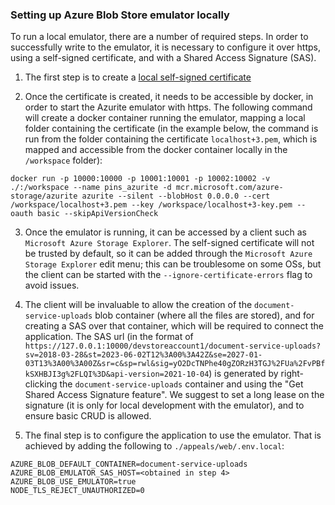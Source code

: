 ### Setting up Azure Blob Store emulator locally

To run a local emulator, there are a number of required steps. In order to successfully write to the emulator, it is necessary to configure it over https, using a self-signed certificate, and with a Shared Access Signature (SAS).

1. The first step is to create a [local self-signed certificate](./self-signed-ssl.md)

2. Once the certificate is created, it needs to be accessible by docker, in order to start the Azurite emulator with https.
   The following command will create a docker container running the emulator, mapping a local folder containing the certificate (in the example below, the command is run from the folder containing the certificate `localhost+3.pem`, which is mapped and accessible from the docker container locally in the `/workspace` folder):

`docker run -p 10000:10000 -p 10001:10001 -p 10002:10002 -v ./:/workspace --name pins_azurite -d mcr.microsoft.com/azure-storage/azurite azurite --silent --blobHost 0.0.0.0 --cert /workspace/localhost+3.pem --key /workspace/localhost+3-key.pem --oauth basic --skipApiVersionCheck`

3. Once the emulator is running, it can be accessed by a client such as `Microsoft Azure Storage Explorer`. The self-signed certificate will not be trusted by default, so it can be added through the `Microsoft Azure Storage Explorer` edit menu; this can be troublesome on some OSs, but the client can be started with the `--ignore-certificate-errors` flag to avoid issues.

4. The client will be invaluable to allow the creation of the `document-service-uploads` blob container (where all the files are stored), and for creating a SAS over that container, which will be required to connect the application. The SAS url (in the format of `https://127.0.0.1:10000/devstoreaccount1/document-service-uploads?sv=2018-03-28&st=2023-06-02T12%3A00%3A42Z&se=2027-01-03T13%3A00%3A00Z&sr=c&sp=rwl&sig=yO2DcTNPhe40gZORzH3TGJ%2FUa%2FvPBfkSXHBJI3g%2FLQI%3D&api-version=2021-10-04`) is generated by right-clicking the `document-service-uploads` container and using the "Get Shared Access Signature feature". We suggest to set a long lease on the signature (it is only for local development with the emulator), and to ensure basic CRUD is allowed.

5. The final step is to configure the application to use the emulator. That is achieved by adding the following to `./appeals/web/.env.local`:

```
AZURE_BLOB_DEFAULT_CONTAINER=document-service-uploads
AZURE_BLOB_EMULATOR_SAS_HOST=<obtained in step 4>
AZURE_BLOB_USE_EMULATOR=true
NODE_TLS_REJECT_UNAUTHORIZED=0
```
